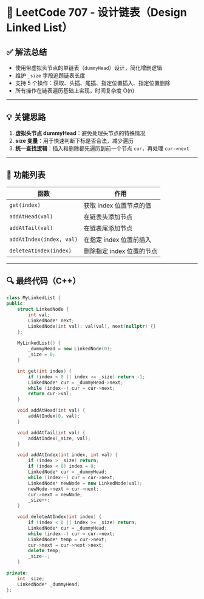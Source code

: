 # 🔗 LeetCode 707 - 设计链表（Design Linked List）

## ✅ 解法总结

- 使用带虚拟头节点的单链表（`dummyHead`）设计，简化增删逻辑
- 维护 `_size` 字段追踪链表长度
- 支持 5 个操作：获取、头插、尾插、指定位置插入、指定位置删除
- 所有操作在链表遍历基础上实现，时间复杂度 O(n)

---

## 💡 关键思路

1. **虚拟头节点 dummyHead**：避免处理头节点的特殊情况
2. **size 变量**：用于快速判断下标是否合法，减少遍历
3. **统一查找逻辑**：插入和删除都先遍历到前一个节点 `cur`，再处理 `cur->next`

---

## 🔧 功能列表

| 函数 | 作用 |
|------|------|
| `get(index)` | 获取 index 位置节点的值 |
| `addAtHead(val)` | 在链表头添加节点 |
| `addAtTail(val)` | 在链表尾添加节点 |
| `addAtIndex(index, val)` | 在指定 index 位置前插入 |
| `deleteAtIndex(index)` | 删除指定 index 位置的节点 |

---

## 🔍 最终代码（C++）

```cpp
class MyLinkedList {
public:
    struct LinkedNode {
        int val;
        LinkedNode* next;
        LinkedNode(int val): val(val), next(nullptr) {}
    }; 
    
    MyLinkedList() {
        _dummyHead = new LinkedNode(0);
        _size = 0;
    }

    int get(int index) {
        if (index < 0 || index >= _size) return -1;
        LinkedNode* cur = _dummyHead->next;
        while (index--) cur = cur->next;
        return cur->val;
    }

    void addAtHead(int val) {
        addAtIndex(0, val);
    }

    void addAtTail(int val) {
        addAtIndex(_size, val);
    }

    void addAtIndex(int index, int val) {
        if (index > _size) return;
        if (index < 0) index = 0;
        LinkedNode* cur = _dummyHead;
        while (index--) cur = cur->next;
        LinkedNode* newNode = new LinkedNode(val);
        newNode->next = cur->next;
        cur->next = newNode;
        _size++;
    }

    void deleteAtIndex(int index) {
        if (index < 0 || index >= _size) return;
        LinkedNode* cur = _dummyHead;
        while (index--) cur = cur->next;
        LinkedNode* temp = cur->next;
        cur->next = cur->next->next;
        delete temp;
        _size--;
    }

private:
    int _size;
    LinkedNode* _dummyHead;
};

